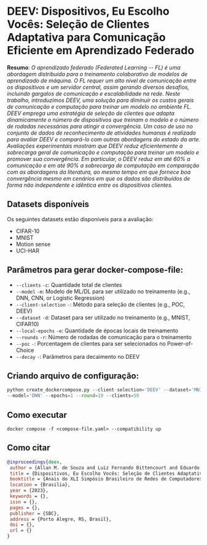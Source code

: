 # DEEV: Dispositivos, Eu Escolho Vocês: Seleção de Clientes Adaptativa para Comunicação Eficiente em Aprendizado Federado

**Resumo**: *O aprendizado federado (Federated Learning -- FL) é uma abordagem distribuída para o treinamento colaborativo de modelos de aprendizado de máquina. O FL requer um alto nível de comunicação entre os dispositivos e um servidor central, assim gerando diversos desafios, incluindo gargalos de comunicação e escalabilidade na rede. Neste trabalho, introduzimos DEEV, uma solução para diminuir os custos gerais de comunicação e computação para treinar um modelo no ambiente FL. DEEV emprega uma estratégia de seleção de clientes que adapta dinamicamente o número de dispositivos que treinam o modelo e o número de rodadas necessárias para atingir a convergência. Um caso de uso no conjunto de dados de reconhecimento de atividades humanas é realizado para avaliar DEEV e compará-lo com outras abordagens do estado da arte. Avaliações experimentais mostram que DEEV reduz eficientemente a sobrecarga geral de comunicação e computação para treinar um modelo e promover sua convergência. Em particular, o DEEV reduz em até 60% a comunicação e em até 90% a sobrecarga de computação em comparação com as abordagens da literatura, ao mesmo tempo em que fornece boa convergência mesmo em cenários em que os dados são distribuídos de forma não independente e idêntica entre os dispositivos clientes.*

## Datasets disponíveis

Os seguintes datasets estão disponíveis para a avaliação:
- CIFAR-10
- MNIST
- Motion sense
- UCI-HAR

## Parâmetros para gerar docker-compose-file:
- `--clients` `-c`: Quantidade total de clientes
- `--model` `-m`: Modelo de ML/DL para ser utilizado no treinamento (e.g., DNN, CNN, or Logistic Regression)
- `--client-selection` `-`: Método para seleção de clientes (e.g., POC, DEEV)
- `--dataset` `-d`: Dataset para ser utilizado no treinamento (e.g., MNIST, CIFAR10)
- `--local-epochs` `-e`:  Quantidade de épocas locais de treinamento
- `--rounds` `-r`: Número de rodadas de comunicação para o treinamento
- `--poc` `-`: Porcentagem de clientes para ser selecionados no Power-of-Choice
- `--decay` `-`: Parâmetros para decaimento no DEEV

## Criando arquivo de configuração:
```python
python create_dockercompose.py --client-selection='DEEV' --dataset='MNIST' 
--model='DNN' --epochs=1 --round=10 --clients=50 
```

## Como executar
```shell
docker compose -f <compose-file.yaml> --compatibility up 
```
## Como citar
```bibtex
@inproceedings{deev,
 author = {Allan M. de Souza and Luiz Fernando Bittencourt and Eduardo Cerqueira and Antonio Loureiro and Leandro A. Villas},
 title = {Dispositivos, Eu Escolho Vocês: Seleção de Clientes Adaptativa para Comunicação Eficiente em Aprendizado Federado},
 booktitle = {Anais do XLI Simpósio Brasileiro de Redes de Computadores e Sistemas Distribuídos},
 location = {Brasilia},
 year = {2023},
 keywords = {},
 issn = {},
 pages = {},
 publisher = {SBC},
 address = {Porto Alegre, RS, Brasil},
 doi = {},
 url = {}
}
```
